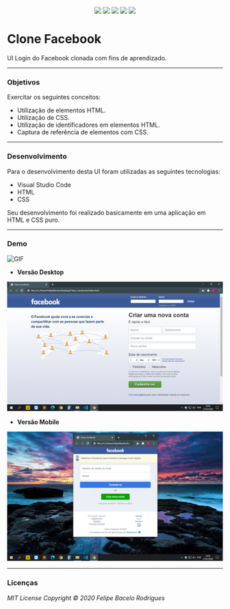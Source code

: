 <p align="center">
<a href= "https://img.shields.io/github/repo-size/felipebacelo/Clone_Facebook?style=for-the-badge"><img src="https://img.shields.io/github/repo-size/felipebacelo/Clone_Facebook?style=for-the-badge"/></a>
<a href= "https://img.shields.io/github/languages/count/felipebacelo/Clone_Facebook?style=for-the-badge"><img src="https://img.shields.io/github/languages/count/felipebacelo/Clone_Facebook?style=for-the-badge"/></a>
<a href= "https://img.shields.io/github/forks/felipebacelo/Clone_Facebook?style=for-the-badge"><img src="https://img.shields.io/github/forks/felipebacelo/Clone_Facebook?style=for-the-badge"/></a>
<a href= "https://img.shields.io/bitbucket/pr-raw/felipebacelo/Clone_Facebook?style=for-the-badge"><img src="https://img.shields.io/bitbucket/pr-raw/felipebacelo/Clone_Facebook?style=for-the-badge"/></a>
<a href= "https://img.shields.io/bitbucket/issues/felipebacelo/Clone_Facebook?style=for-the-badge"><img src="https://img.shields.io/bitbucket/issues/felipebacelo/Clone_Facebook?style=for-the-badge"/></a>
</p>

# Clone Facebook

UI Login do Facebook clonada com fins de aprendizado.
***
### Objetivos

Exercitar os seguintes conceitos:

* Utilização de elementos HTML.
* Utilização de CSS.
* Utilização de identificadores em elementos HTML.
* Captura de referência de elementos com CSS.
***
### Desenvolvimento

Para o desenvolvimento desta UI foram utilizadas as seguintes tecnologias:

* Visual Studio Code
* HTML
* CSS

Seu desenvolvimento foi realizado basicamente em uma aplicação em HTML e CSS puro.
***
### Demo

![GIF](https://github.com/felipebacelo/Clone_Facebook/blob/master/demo.gif)

* __Versão Desktop__

![PRINT_COMPUTER](https://github.com/felipebacelo/Clone_Facebook/blob/master/images/printcomputer.png)

* __Versão Mobile__

![PRINT_MOBILE](https://github.com/felipebacelo/Clone_Facebook/blob/master/images/printmobile.png)

***
### Licenças

_MIT License_
_Copyright   ©   2020 Felipe Bacelo Rodrigues_
